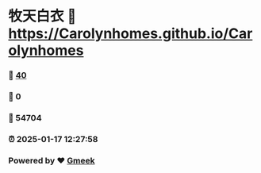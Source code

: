 # 牧天白衣 :link: https://Carolynhomes.github.io/Carolynhomes 
### :page_facing_up: [40](https://Carolynhomes.github.io/Carolynhomes/tag.html) 
### :speech_balloon: 0 
### :hibiscus: 54704 
### :alarm_clock: 2025-01-17 12:27:58 
### Powered by :heart: [Gmeek](https://github.com/Meekdai/Gmeek)
